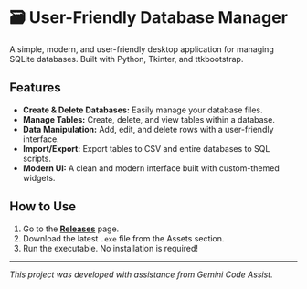 # 🗃️ User-Friendly Database Manager

A simple, modern, and user-friendly desktop application for managing SQLite databases. Built with Python, Tkinter, and ttkbootstrap.



## Features

- **Create & Delete Databases:** Easily manage your database files.
- **Manage Tables:** Create, delete, and view tables within a database.
- **Data Manipulation:** Add, edit, and delete rows with a user-friendly interface.
- **Import/Export:** Export tables to CSV and entire databases to SQL scripts.
- **Modern UI:** A clean and modern interface built with custom-themed widgets.

## How to Use

1.  Go to the [**Releases**](https://github.com/Noyonbond47/User-Friendly-Database-Manager/releases) page.
2.  Download the latest `.exe` file from the Assets section.
3.  Run the executable. No installation is required!

---
*This project was developed with assistance from Gemini Code Assist.*

